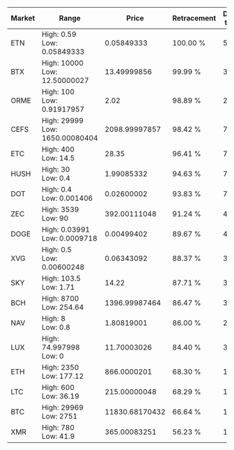 | Market | Range | Price| Retracement | Doubles to 50% |
| --- | --- | --- | --- | --- |
| ETN | High: 0.59<br />Low: 0.05849333 | 0.05849333 | 100.00 % | 5.54 |
| BTX | High: 10000<br />Low: 12.50000027 | 13.49999856 | 99.99 % | 370.83 |
| ORME | High: 100<br />Low: 0.91917957 | 2.02 | 98.89 % | 24.98 |
| CEFS | High: 29999<br />Low: 1650.00080404 | 2098.99997857 | 98.42 % | 7.54 |
| ETC | High: 400<br />Low: 14.5 | 28.35 | 96.41 % | 7.31 |
| HUSH | High: 30<br />Low: 0.4 | 1.99085332 | 94.63 % | 7.63 |
| DOT | High: 0.4<br />Low: 0.001406 | 0.02600002 | 93.83 % | 7.72 |
| ZEC | High: 3539<br />Low: 90 | 392.00111048 | 91.24 % | 4.63 |
| DOGE | High: 0.03991<br />Low: 0.0009718 | 0.00499402 | 89.67 % | 4.09 |
| XVG | High: 0.5<br />Low: 0.00600248 | 0.06343092 | 88.37 % | 3.99 |
| SKY | High: 103.5<br />Low: 1.71 | 14.22 | 87.71 % | 3.70 |
| BCH | High: 8700<br />Low: 254.64 | 1396.99987464 | 86.47 % | 3.20 |
| NAV | High: 8<br />Low: 0.8 | 1.80819001 | 86.00 % | 2.43 |
| LUX | High: 74.997998<br />Low: 0 | 11.70003026 | 84.40 % | 3.21 |
| ETH | High: 2350<br />Low: 177.12 | 866.0000201 | 68.30 % | 1.46 |
| LTC | High: 600<br />Low: 36.19 | 215.00000048 | 68.29 % | 1.48 |
| BTC | High: 29969<br />Low: 2751 | 11830.68170432 | 66.64 % | 1.38 |
| XMR | High: 780<br />Low: 41.9 | 365.00083251 | 56.23 % | 1.13 |
